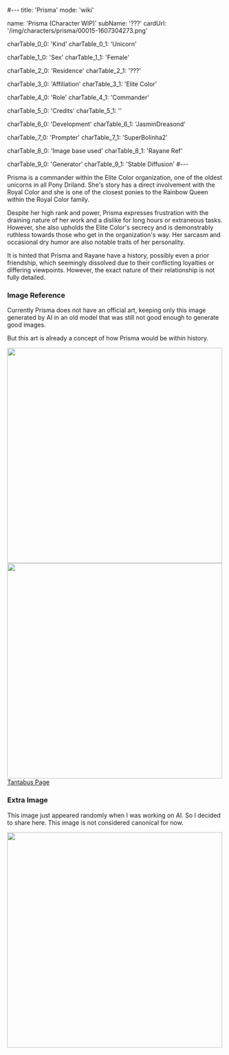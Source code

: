 #---
title: 'Prisma'
mode: 'wiki'

name: 'Prisma (Character WIP)'
subName: '???'
cardUrl: '/img/characters/prisma/00015-1607304273.png'

charTable_0_0: 'Kind'
charTable_0_1: 'Unicorn'

charTable_1_0: 'Sex'
charTable_1_1: 'Female'

charTable_2_0: 'Residence'
charTable_2_1: '???'

charTable_3_0: 'Affiliation'
charTable_3_1: 'Elite Color'

charTable_4_0: 'Role'
charTable_4_1: 'Commander'

charTable_5_0: 'Credits'
charTable_5_1: ''

charTable_6_0: 'Development'
charTable_6_1: 'JasminDreasond'

charTable_7_0: 'Prompter'
charTable_7_1: 'SuperBolinha2'

charTable_8_0: 'Image base used'
charTable_8_1: 'Rayane Ref'

charTable_9_0: 'Generator'
charTable_9_1: 'Stable Diffusion'
#---

<span class="made-by-ai">

Prisma is a commander within the Elite Color organization, one of the oldest unicorns in all Pony Driland. She's story has a direct involvement with the Royal Color and she is one of the closest ponies to the Rainbow Queen within the Royal Color family.

Despite her high rank and power, Prisma expresses frustration with the draining nature of her work and a dislike for long hours or extraneous tasks. However, she also upholds the Elite Color's secrecy and is demonstrably ruthless towards those who get in the organization's way. Her sarcasm and occasional dry humor are also notable traits of her personality.

It is hinted that Prisma and Rayane have a history, possibly even a prior friendship, which seemingly dissolved due to their conflicting loyalties or differing viewpoints. However, the exact nature of their relationship is not fully detailed.

</span>

### Image Reference

Currently Prisma does not have an official art, keeping only this image generated by AI in an old model that was still not good enough to generate good images.

But this art is already a concept of how Prisma would be within history.

<img src="/img/characters/prisma/00015-1607304273.png" height="500">

<img src="/img/characters/prisma/old/ref.jpg" height="500">
<a href="https://tantabus.ai/images/3856" target="_blank">Tantabus Page</a>

### Extra Image

This image just appeared randomly when I was working on AI. So I decided to share here. This image is not considered canonical for now.

<img src="/img/characters/prisma/00007-77629153.png" height="500">
